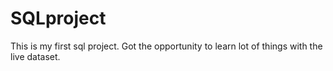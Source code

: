 # SQLproject
This is my first sql project.
Got the opportunity to learn lot of things with the live dataset. 
